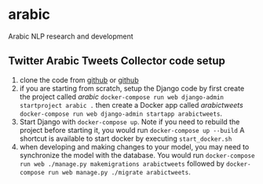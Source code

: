 
# arabic

Arabic NLP research and development

## Twitter Arabic Tweets Collector code setup

1. clone the code from [github](git@github.com:hoteit/arabic.git) or [github](https://github.com/hoteit/arabic.git)
2. if you are starting from scratch, setup the Django code by first create the project called *arabic* `docker-compose run web django-admin startproject arabic .` then create a Docker app called *arabictweets* `docker-compose run web django-admin startapp arabictweets`.
3. Start Django with `docker-compose up`. Note if you need to rebuild the project before starting it, you would run `docker-compose up --build`
A shortcut is available to start docker by executing `start_docker.sh`
4. when developing and making changes to your model, you may need to synchronize the model with the database. You would run `docker-compose run web ./manage.py makemigrations arabictweets` followed by `docker-compose run web manage.py ./migrate arabictweets`.
